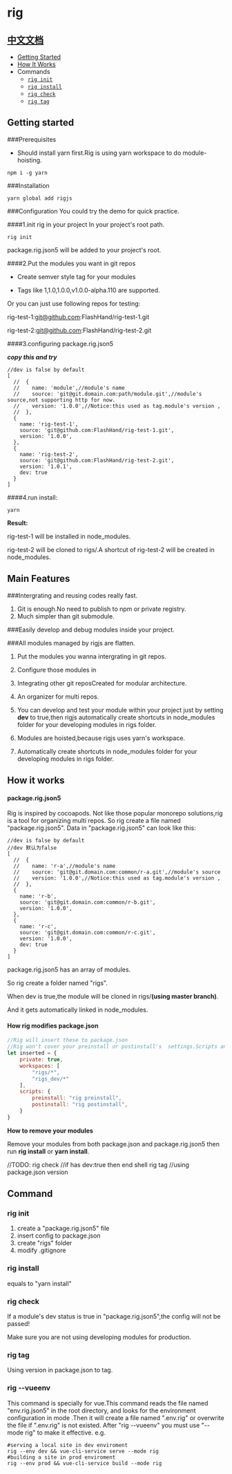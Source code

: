 # rig

## [中文文档](./README_CN.md)

- [Getting Started](#getting-started)
- [How It Works](#how-it-works)
- Commands
    - [`rig init`](#rig-init)
    - [`rig install`](#rig-install)
    - [`rig check`](#rig-check)
    - [`rig tag`](#rig-tag)
  
## Getting started
###Prerequisites
- Should install yarn first.Rig is using yarn workspace to do module-hoisting.
```shell
npm i -g yarn
```

###Installation

```shell script
yarn global add rigjs
```

###Configuration
You could try the demo for quick practice.

####1.init rig in your project
In your project's root path.

```shell script
rig init
```

package.rig.json5 will be added to your project's root.

####2.Put the modules you want in git repos
- Create semver style tag for your modules 
  
- Tags like 1,1.0,1.0.0,v1.0.0-alpha.110 are supported.

Or you can just use following repos for testing:

rig-test-1:git@github.com:FlashHand/rig-test-1.git

rig-test-2:git@github.com:FlashHand/rig-test-2.git

####3.configuring package.rig.json5

***copy this and try***
```json5
//dev is false by default
[
  //  {
  //    name: 'module',//module's name
  //    source: 'git@git.domain.com:path/module.git',//module's source,not supporting http for now.
  //    version: '1.0.0',//Notice:this used as tag.module's version ,
  //  },
  {
    name: 'rig-test-1',
    source: 'git@github.com:FlashHand/rig-test-1.git',
    version: '1.0.0',
  },
  {
    name: 'rig-test-2',
    source: 'git@github.com:FlashHand/rig-test-2.git',
    version: '1.0.1',
    dev: true
  }
]
```

####4.run install:
```shell script
yarn
```

**Result:**

rig-test-1 will be installed in node_modules.

rig-test-2 will be cloned to rigs/.A shortcut of rig-test-2 will be created in node_modules.

## Main Features
###Intergrating and reusing codes really fast.
1. Git is enough.No need to publish to npm or private registry.
2. Much simpler than git submodule.

###Easily develop and debug modules inside your project.

###All modules managed by rigjs are flatten.



1. Put the modules you wanna intergrating in git repos.
2. Configure those modules in


1. Integrating other git reposCreated for modular architecture.
2. An organizer for multi repos.
3. You can develop and test your module within your project just by setting **dev** to true,then rigjs automatically create shortcuts in node_modules folder for your developing modules in rigs folder.
4. Modules are hoisted,because rigjs uses yarn's workspace.
5. Automatically create shortcuts in node_modules folder for your developing modules in rigs folder.


## How it works

#### package.rig.json5

Rig is inspired by cocoapods. Not like those popular monorepo solutions,rig is a tool for organizing multi repos. So rig
create a file named "package.rig.json5". Data in "package.rig.json5" can look like this:

```json5
//dev is false by default
//dev 默认为false
[
  //  {
  //    name: 'r-a',//module's name
  //    source: 'git@git.domain.com:common/r-a.git',//module's source
  //    version: '1.0.0',//Notice:this used as tag.module's version ,
  //  },
  {
    name: 'r-b',
    source: 'git@git.domain.com:common/r-b.git',
    version: '1.0.0',
  },
  {
    name: 'r-c',
    source: 'git@git.domain.com:common/r-c.git',
    version: '1.0.0',
    dev: true
  }
]
```

package.rig.json5 has an array of modules.

So rig create a folder named "rigs".

When dev is true,the module will be cloned in rigs/**(using master branch)**.

And it gets automatically linked in node_modules.

#### How rig modifies package.json

```javascript
//Rig will insert these to package.json
//Rig won't cover your preinstall or postinstall's  settings.Scripts and workspaces will be appended.
let inserted = {
	private: true,
	workspaces: [
		"rigs/*",
		"rigs_dev/*"
	],
	scripts: {
		preinstall: "rig preinstall",
		postinstall: "rig postinstall",
	}
}
```

**How to remove your modules**

Remove your modules from both package.json and package.rig.json5 then run **rig install** or **yarn install**.

//TODO:
rig check //if has dev:true then end shell rig tag //using package.json version

## Command

### rig init

1. create a "package.rig.json5" file
2. insert config to package.json
3. create "rigs" folder
4. modify .gitignore

### rig install

equals to "yarn install"

### rig check

If a module's dev status is true in "package.rig.json5",the config will not be passed!

Make sure you are not using developing modules for production.

### rig tag

Using version in package.json to tag.

### rig --vueenv  <env>

This command is specially for vue.This command reads the file named "env.rig.json5" in the root directory, and looks for
the environment configuration in mode <env>.Then it will create a file named ".env.rig" or overwrite the file if ".env.rig" is not
existed.
After "rig --vueenv" you must use "--mode rig" to make it effective.
e.g.
```shell
#serving a local site in dev enviroment
rig --env dev && vue-cli-service serve --mode rig
#building a site in prod enviroment
rig --env prod && vue-cli-service build --mode rig
```



